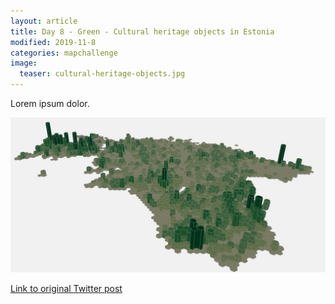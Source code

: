 ```yaml
---
layout: article
title: Day 8 - Green - Cultural heritage objects in Estonia
modified: 2019-11-8
categories: mapchallenge
image:
  teaser: cultural-heritage-objects.jpg
---
```


Lorem ipsum dolor.

![image of day 8 post](../../images/cultural-heritage-objects.jpg)

[Link to original Twitter post](https://twitter.com/evelynuuemaa/status/8)
